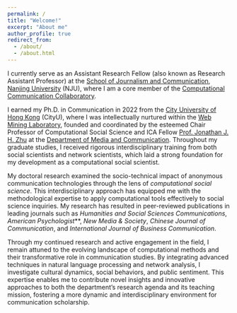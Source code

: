 ```yaml
---
permalink: /
title: "Welcome!"
excerpt: "About me"
author_profile: true
redirect_from: 
  - /about/
  - /about.html
---
```


I currently serve as an Assistant Research Fellow (also known as Research Assistant Professor) at the [School of Journalism and Communication](https://jc.nju.edu.cn/en9/main.htm), [Nanjing University](https://www.nju.edu.cn/EN/main.htm) (NJU), where I am a core member of the [Computational Communication Collaboratory](https://computational-communication.com/). 

I earned my Ph.D. in Communication in 2022 from the [City University of Hong Kong](https://www.cityu.edu.hk/) (CityU), where I was intellectually nurtured within the [Web Mining Laboratory](http://weblab.com.cityu.edu.hk/blog/), founded and coordinated by the esteemed Chair Professor of Computational Social Science and ICA Fellow [Prof. Jonathan J. H. Zhu](https://scholar.google.com/citations?user=q41vFFQAAAAJ&hl=en) at the [Department of Media and Communication](https://www.cityu.edu.hk/com). Throughout my graduate studies, I received rigorous interdisciplinary training from both social scientists and network scientists, which laid a strong foundation for my development as a computational social scientist.

My doctoral research examined the socio-technical impact of anonymous communication technologies through the lens of *computational social science*. This interdisciplinary approach has equipped me with the methodological expertise to apply computational tools effectively to social science inquiries. My research has resulted in peer-reviewed publications in leading journals such as *Humanities and Social Sciences Communications*, *American Psychologist***, *New Media & Society*, *Chinese Journal of Communication*, and *International Journal of Business Communication*.

Through my continued research and active engagement in the field, I remain attuned to the evolving landscape of computational methods and their transformative role in communication studies. By integrating advanced techniques in natural language processing and network analysis, I investigate cultural dynamics, social behaviors, and public sentiment. This expertise enables me to contribute novel insights and innovative approaches to both the department’s research agenda and its teaching mission, fostering a more dynamic and interdisciplinary environment for communication scholarship.

<!-- ![amp](https://user-images.githubusercontent.com/13479560/192248602-d9331847-e450-4c34-a465-204e682620a4.png) -->
<!-- ![nms](https://user-images.githubusercontent.com/13479560/190389298-a3b1924d-b6aa-4c48-b75a-151f8b40d45e.png) -->

<script type='text/javascript' id='clustrmaps' src='https://cdn.clustrmaps.com/map_v2.js?cl=ffffff&w=a&t=tt&d=1h3_yqLtidGBKa77va7G0NQLX5vIy9hsyF0ATc-N8GQ'></script>

<!-- <a class="twitter-timeline" href="https://twitter.com/jssyczc?ref_src=twsrc%5Etfw">Recent Tweets by Zhicong Chen</a> <script async src="https://platform.twitter.com/widgets.js" charset="utf-8"></script> -->
